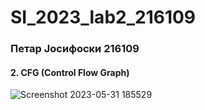 # SI_2023_lab2_216109

### Петар Јосифоски 216109

#### 2. CFG (Control Flow Graph)
![Screenshot 2023-05-31 185529](https://github.com/XpertPetar/SI_2023_lab2_216109/assets/92750318/c12971a6-1136-4cef-b7bf-80d64677c1fe)


